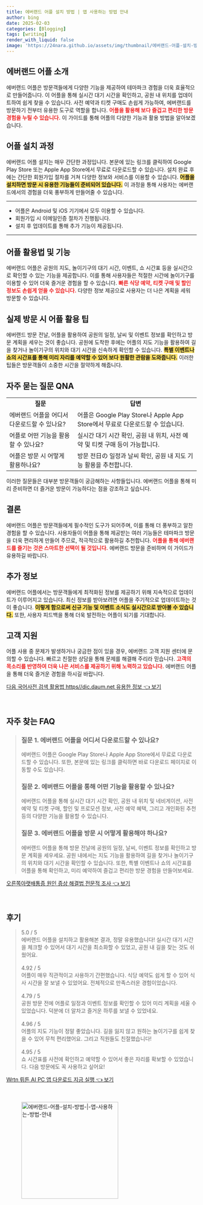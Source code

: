 ```yaml
---
title: 에버랜드 어플 설치 방법 | 앱 사용하는 방법 안내
author: bing
date: 2025-02-03
categories: [Blogging]
tags: [writing]
render_with_liquid: false
image: 'https://24nara.github.io/assets/img/thumbnail/에버랜드-어플-설치-방법-|-앱-사용하는-방법-안내.webp'
---
```



<h2 id='에버랜드_어플_소개'>에버랜드 어플 소개</h2>

<p>에버랜드 어플은 방문객들에게 다양한 기능을 제공하여 테마파크 경험을 더욱 효율적으로 만들어줍니다. 이 어플을 통해 실시간 대기 시간을 확인하고, 공원 내 위치를 업데이트하여 쉽게 찾을 수 있습니다. 사전 예약과 티켓 구매도 손쉽게 가능하여, 에버랜드를 방문하기 전부터 유용한 도구로 역할을 합니다. <b><span style="color: #ee2323;">어플을 활용해 보다 즐겁고 편리한 방문 경험을 누릴 수 있습니다.</span></b> 이 가이드를 통해 어플의 다양한 기능과 활용 방법을 알아보겠습니다.</p>

<h2 id='어플_설치_과정'>어플 설치 과정</h2>

<p>에버랜드 어플 설치는 매우 간단한 과정입니다. 본문에 있는 링크를 클릭하여 Google Play Store 또는 Apple App Store에서 무료로 다운로드할 수 있습니다. 설치 완료 후에는 간단한 회원가입 절차를 거쳐 다양한 정보와 서비스를 이용할 수 있습니다. <b><span style="background-color: #ffe066;">어플을 설치하면 방문 시 유용한 기능들이 준비되어 있습니다.</span></b> 이 과정을 통해 사용자는 에버랜드에서의 경험을 더욱 풍부하게 만들어줄 수 있습니다.</p>

<hr />

<ul>
    <li>어플은 Android 및 iOS 기기에서 모두 이용할 수 있습니다.</li>
    <li>회원가입 시 이메일인증 절차가 진행됩니다.</li>
    <li>설치 후 업데이트를 통해 추가 기능이 제공됩니다.</li>
</ul>

<hr />

<h2 id='어플_활용법_및_기능'>어플 활용법 및 기능</h2>

<p>에버랜드 어플은 공원의 지도, 놀이기구의 대기 시간, 이벤트, 쇼 시간표 등을 실시간으로 확인할 수 있는 기능을 제공합니다. 이를 통해 사용자들은 적절한 시간에 놀이기구를 이용할 수 있어 더욱 즐거운 경험을 할 수 있습니다. <b><span style="color: #ee2323;">빠른 식당 예약, 티켓 구매 및 할인 정보도 손쉽게 얻을 수 있습니다.</span></b> 다양한 정보 제공으로 사용자는 더 나은 계획을 세워 방문할 수 있습니다.</p>

<h2 id='실제_방문_시_어플_활용_팁'>실제 방문 시 어플 활용 팁</h2>

<p>에버랜드 방문 전날, 어플을 활용하여 공원의 일정, 날씨 및 이벤트 정보를 확인하고 방문 계획을 세우는 것이 좋습니다. 공원에 도착한 후에는 어플의 지도 기능을 활용하여 길을 찾거나 놀이기구의 위치와 대기 시간을 신속하게 확인할 수 있습니다. <b><span style="background-color: #ffe066;">특별 이벤트나 쇼의 시간표를 통해 미리 자리를 예약할 수 있어 보다 원활한 관람을 도와줍니다.</span></b> 이러한 팁들은 방문객들이 소중한 시간을 절약하게 해줍니다.</p>

<h2 id='자주_묻는_질문_QA'>자주 묻는 질문 QNA</h2>

<table>
    <tr>
        <td style="text-align: center; height: 17px;"><b>질문</b></td>
        <td style="text-align: center; height: 17px;"><b>답변</b></td>
    </tr>
    <tr>
        <td>에버랜드 어플을 어디서 다운로드할 수 있나요?</td>
        <td>어플은 Google Play Store나 Apple App Store에서 무료로 다운로드할 수 있습니다.</td>
    </tr>
    <tr>
        <td>어플로 어떤 기능을 활용할 수 있나요?</td>
        <td>실시간 대기 시간 확인, 공원 내 위치, 사전 예약 및 티켓 구매 등이 가능합니다.</td>
    </tr>
    <tr>
        <td>어플은 방문 시 어떻게 활용하나요?</td>
        <td>방문 전日の 일정과 날씨 확인, 공원 내 지도 기능 활용을 추천합니다.</td>
    </tr>
</table>

<p>이러한 질문들은 대부분 방문객들이 궁금해하는 사항들입니다. 에버랜드 어플을 통해 미리 준비하면 더 즐거운 방문이 가능하다는 점을 강조하고 싶습니다.</p>

<h2 id='결론'>결론</h2>

<p>에버랜드 어플은 방문객들에게 필수적인 도구가 되어주며, 이를 통해 더 풍부하고 알찬 경험을 할 수 있습니다. 사용자들이 어플을 통해 제공받는 여러 기능들은 테마파크 방문을 더욱 편리하게 만들어 주므로, 적극적으로 활용하길 추천합니다. <b><span style="color: #ee2323;">어플을 통해 에버랜드를 즐기는 것은 스마트한 선택이 될 것입니다.</span></b> 에버랜드 방문을 준비하며 이 가이드가 유용하길 바랍니다.</p>

<h2 id='추가_정보'>추가 정보</h2>

<p>에버랜드 어플에서는 방문객들에게 최적화된 정보를 제공하기 위해 지속적으로 업데이트가 이루어지고 있습니다. 최신 정보를 받아보려면 어플을 주기적으로 업데이트하는 것이 좋습니다. <b><span style="background-color: #ffe066;">이렇게 함으로써 신규 기능 및 이벤트 소식도 실시간으로 받아볼 수 있습니다.</span></b> 또한, 사용자 피드백을 통해 더욱 발전하는 어플이 되기를 기대합니다.</p>

<h2 id='고객_지원'>고객 지원</h2>

<p>어플 사용 중 문제가 발생하거나 궁금한 점이 있을 경우, 에버랜드 고객 지원 센터에 문의할 수 있습니다. 빠르고 친절한 상담을 통해 문제를 해결해 주리라 믿습니다. <b><span style="color: #ee2323;">고객의 목소리를 반영하여 더욱 나은 서비스를 제공하기 위해 노력하고 있습니다.</span></b> 에버랜드 어플을 통해 더욱 즐거운 경험을 하시길 바랍니다.</p>


<p><a class="click-button" title="다음 국어사전 검색 활용법 https//dic.daum.net 유용한 정보" href="https://24nara.github.io/posts/%EB%8B%A4%EC%9D%8C-%EA%B5%AD%EC%96%B4%EC%82%AC%EC%A0%84-%EA%B2%80%EC%83%89-%ED%99%9C%EC%9A%A9%EB%B2%95-httpsdic.daum.net-%EC%9C%A0%EC%9A%A9%ED%95%9C-%EC%A0%95%EB%B3%B4/" rel="dofollow">다음 국어사전 검색 활용법 https//dic.daum.net 유용한 정보 👈 보기</a></p><br>
<h2 id='자주_찾는_FAQ'>자주 찾는 FAQ</h2>
<div itemscope="" itemtype="https://schema.org/FAQPage"> 
<blockquote> 
<div itemscope="" itemprop="mainEntity" itemtype="https://schema.org/Question"> 
<h3 itemprop="name">질문 1. 에버랜드 어플을 어디서 다운로드할 수 있나요?</h3> 
<div itemscope="" itemprop="acceptedAnswer" itemtype="https://schema.org/Answer"> 
<span itemprop="text"> 
<p>에버랜드 어플은 Google Play Store나 Apple App Store에서 무료로 다운로드할 수 있습니다. 또한, 본문에 있는 링크를 클릭하면 바로 다운로드 페이지로 이동할 수도 있습니다.</p> 
</span> 
</div> 
</div> 

<div itemscope="" itemprop="mainEntity" itemtype="https://schema.org/Question"> 
<h3 itemprop="name">질문 2. 에버랜드 어플을 통해 어떤 기능을 활용할 수 있나요?</h3> 
<div itemscope="" itemprop="acceptedAnswer" itemtype="https://schema.org/Answer"> 
<span itemprop="text"> 
<p>에버랜드 어플을 통해 실시간 대기 시간 확인, 공원 내 위치 및 네비게이션, 사전 예약 및 티켓 구매, 할인 및 프로모션 정보, 사전 예약 혜택, 그리고 개인화된 추천 등의 다양한 기능을 활용할 수 있습니다.</p> 
</span> 
</div> 
</div> 

<div itemscope="" itemprop="mainEntity" itemtype="https://schema.org/Question"> 
<h3 itemprop="name">질문 3. 에버랜드 어플을 방문 시 어떻게 활용해야 하나요?</h3> 
<div itemscope="" itemprop="acceptedAnswer" itemtype="https://schema.org/Answer"> 
<span itemprop="text"> 
<p>에버랜드 어플을 통해 방문 전날에 공원의 일정, 날씨, 이벤트 정보를 확인하고 방문 계획을 세우세요. 공원 내에서는 지도 기능을 활용하여 길을 찾거나 놀이기구의 위치와 대기 시간을 확인할 수 있습니다. 또한, 특별 이벤트나 쇼의 시간표를 어플을 통해 확인하고, 미리 예약하여 즐겁고 편리한 방문 경험을 만들어보세요.</p> 
</span> 
</div> 
</div> 
</blockquote> 
</div>
<p><a class="click-button" title="오른쪽아랫배통증 원인 증상 해결법 전문적 조사" href="https://24nara.github.io/posts/%EC%98%A4%EB%A5%B8%EC%AA%BD%EC%95%84%EB%9E%AB%EB%B0%B0%ED%86%B5%EC%A6%9D-%EC%9B%90%EC%9D%B8-%EC%A6%9D%EC%83%81-%ED%95%B4%EA%B2%B0%EB%B2%95-%EC%A0%84%EB%AC%B8%EC%A0%81-%EC%A1%B0%EC%82%AC/" rel="dofollow">오른쪽아랫배통증 원인 증상 해결법 전문적 조사 👈 보기</a></p><br>
<h2 id='후기'>후기</h2>
<div itemscope itemtype="https://schema.org/Product">
  <blockquote>
  <div itemprop="review" itemscope itemtype="https://schema.org/Review">
      <div itemprop="reviewRating" itemscope itemtype="https://schema.org/Rating"> <span itemprop="ratingValue">5.0</span> / <span itemprop="bestRating">5</span> </div>
      <span itemprop="reviewBody">에버랜드 어플을 설치하고 활용해본 결과, 정말 유용했습니다! 실시간 대기 시간을 체크할 수 있어서 대기 시간을 최소화할 수 있었고, 공원 내 길을 찾는 것도 쉬웠어요.</span>
  </div>
  <br>
  <div itemprop="review" itemscope itemtype="https://schema.org/Review">
      <div itemprop="reviewRating" itemscope itemtype="https://schema.org/Rating"> <span itemprop="ratingValue">4.92</span> / <span itemprop="bestRating">5</span> </div>
      <span itemprop="reviewBody">어플이 매우 직관적이고 사용하기 간편했습니다. 식당 예약도 쉽게 할 수 있어 식사 시간을 잘 보낼 수 있었어요. 전체적으로 만족스러운 경험이었습니다.</span>
  </div>
  <br>
  <div itemprop="review" itemscope itemtype="https://schema.org/Review">
      <div itemprop="reviewRating" itemscope itemtype="https://schema.org/Rating"> <span itemprop="ratingValue">4.79</span> / <span itemprop="bestRating">5</span> </div>
      <span itemprop="reviewBody">공원 방문 전에 어플로 일정과 이벤트 정보를 확인할 수 있어 미리 계획을 세울 수 있었습니다. 덕분에 더 알차고 즐거운 하루를 보낼 수 있었네요.</span>
  </div>
  <br>
  <div itemprop="review" itemscope itemtype="https://schema.org/Review">
      <div itemprop="reviewRating" itemscope itemtype="https://schema.org/Rating"> <span itemprop="ratingValue">4.96</span> / <span itemprop="bestRating">5</span> </div>
      <span itemprop="reviewBody">어플의 지도 기능이 정말 좋았습니다. 길을 잃지 않고 원하는 놀이기구를 쉽게 찾을 수 있어 무척 편리했어요. 그리고 직원들도 친절했습니다!</span>
  </div>
  <br>
  <div itemprop="review" itemscope itemtype="https://schema.org/Review">
      <div itemprop="reviewRating" itemscope itemtype="https://schema.org/Rating"> <span itemprop="ratingValue">4.95</span> / <span itemprop="bestRating">5</span> </div>
      <span itemprop="reviewBody">쇼 시간표를 사전에 확인하고 예약할 수 있어서 좋은 자리를 확보할 수 있었습니다. 다음 방문에도 꼭 사용하고 싶어요!</span>
  </div>
  </blockquote>
</div>
<p><a class="click-button" title="Wrtn 뤼튼 AI PC 앱 다운로드 지금 실행" href="https://24nara.github.io/posts/Wrtn-%EB%A4%BC%ED%8A%BC-AI-PC-%EC%95%B1-%EB%8B%A4%EC%9A%B4%EB%A1%9C%EB%93%9C-%EC%A7%80%EA%B8%88-%EC%8B%A4%ED%96%89/" rel="dofollow">Wrtn 뤼튼 AI PC 앱 다운로드 지금 실행 👈 보기</a></p><br>
<figure class="image"><img src="https://24nara.github.io/assets/img/thumbnail/에버랜드-어플-설치-방법-|-앱-사용하는-방법-안내.webp" alt="에버랜드-어플-설치-방법-|-앱-사용하는-방법-안내" width="256" height="256"></figure>